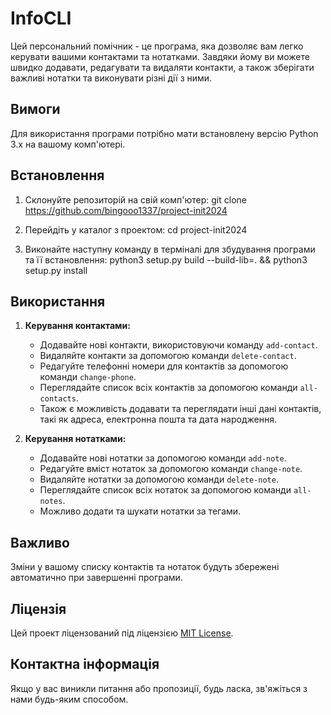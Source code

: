 # InfoCLI

Цей персональний помічник - це програма, яка дозволяє вам легко керувати вашими контактами та нотатками. Завдяки йому ви можете швидко додавати, редагувати та видаляти контакти, а також зберігати важливі нотатки та виконувати різні дії з ними.

## Вимоги

Для використання програми потрібно мати встановлену версію Python 3.x на вашому комп'ютері.

## Встановлення

1. Склонуйте репозиторій на свій комп'ютер:
    git clone https://github.com/bingooo1337/project-init2024

2. Перейдіть у каталог з проектом:
    cd project-init2024

3. Виконайте наступну команду в терміналі для збудування програми та її встановлення:
    python3 setup.py build --build-lib=. && python3 setup.py install

## Використання

1. **Керування контактами:**
   - Додавайте нові контакти, використовуючи команду `add-contact`.
   - Видаляйте контакти за допомогою команди `delete-contact`.
   - Редагуйте телефонні номери для контактів за допомогою команди `change-phone`.
   - Переглядайте список всіх контактів за допомогою команди `all-contacts`.
   - Також є можливість додавати та переглядати інші дані контактів, такі як адреса, електронна пошта та дата народження.

2. **Керування нотатками:**
   - Додавайте нові нотатки за допомогою команди `add-note`.
   - Редагуйте вміст нотаток за допомогою команди `change-note`.
   - Видаляйте нотатки за допомогою команди `delete-note`.
   - Переглядайте список всіх нотаток за допомогою команди `all-notes`.
   - Можливо додати та шукати нотатки за тегами.

## Важливо

Зміни у вашому списку контактів та нотаток будуть збережені автоматично при завершенні програми.

## Ліцензія

Цей проект ліцензований під ліцензією [MIT License](https://opensource.org/license/MIT).

## Контактна інформація

Якщо у вас виникли питання або пропозиції, будь ласка, зв'яжіться з нами будь-яким способом.
